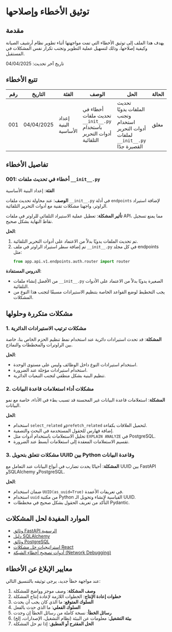 # توثيق الأخطاء وإصلاحها

## مقدمة

يهدف هذا الملف إلى توثيق الأخطاء التي تمت مواجهتها أثناء تطوير نظام أرشيف الصيانة وكيفية إصلاحها، وذلك لتسهيل عملية التطوير وتجنب تكرار نفس المشكلات في المستقبل.

تاريخ آخر تحديث: 04/04/2025

## تتبع الأخطاء

| رقم | التاريخ | الفئة | الوصف | الحل | الحالة |
|-----|---------|------|-------|-----|--------|
| 001 | 04/04/2025 | إعداد البنية الأساسية | أخطاء في تحديث ملفات `__init__.py` باستخدام أدوات التحرير التلقائية | تحديث الملفات يدويًا وتجنب استخدام أدوات التحرير لملفات `__init__.py` القصيرة جدًا | مغلق |

## تفاصيل الأخطاء

### 001: أخطاء في تحديث ملفات `__init__.py`

**الفئة**: إعداد البنية الأساسية

**الوصف**:
عند محاولة تحديث ملفات `__init__.py` في أدلة `endpoints` لإضافة استيراد الراوتر، واجهنا مشكلات تقنية مع أدوات التحرير التلقائية.

**تأثير المشكلة**:
تعطيل عملية الاستيراد التلقائي للراوتر في ملفات API، مما يمنع تسجيل نقاط النهاية بشكل صحيح.

**الحل**:
1. تم تحديث الملفات يدويًا بدلاً من الاعتماد على أدوات التحرير التلقائية.
2. تم إضافة سطر استيراد الراوتر في ملف `__init__.py` في كل مجلد endpoints مثل:
   ```python
   from app.api.v1.endpoints.auth.router import router
   ```

**الدروس المستفادة**:
- من الأفضل إنشاء ملفات `__init__.py` الصغيرة يدويًا بدلاً من الاعتماد على الأدوات التلقائية.
- يجب التخطيط لوضع القواعد الخاصة بتنظيم الاستيرادات مسبقًا لتجنب هذا النوع من المشكلات.

## مشكلات متكررة وحلولها

### 1. مشكلات ترتيب الاستيرادات الدائرية

**المشكلة**:
قد تحدث استيرادات دائرية عند استخدام نمط تنظيم الحزم الخاص بنا، خاصة بين الراوترات والمخططات والنماذج.

**الحل**:
- استخدام استيرادات النوع داخل الوظائف وليس على مستوى الوحدة.
- استخدام استيرادات مؤجلة عند الضرورة.
- تنظيم البنية بشكل منطقي لتجنب التبعيات الدائرية.

### 2. مشكلات أداء استعلامات قاعدة البيانات

**المشكلة**:
استعلامات قاعدة البيانات غير المحسنة قد تسبب بطء في الأداء، خاصة مع نمو البيانات.

**الحل**:
- استخدام `select_related` و`prefetch_related` لتحميل العلاقات بكفاءة.
- إضافة فهارس للحقول المستخدمة في البحث والتصفية.
- تحليل الاستعلامات باستخدام أدوات مثل `EXPLAIN ANALYZE` في PostgreSQL.
- تقسيم الاستعلامات المعقدة إلى استعلامات أبسط عند الضرورة.

### 3. مشكلات تتعلق بتحويل UUID بين Python وقاعدة البيانات

**المشكلة**:
أحيانًا يحدث تضارب في أنواع البيانات عند التعامل مع UUID بين FastAPI وSQLAlchemy وPostgreSQL.

**الحل**:
- ضمان استخدام `UUID(as_uuid=True)` في تعريفات الأعمدة.
- استخدام `uuid` من مكتبة Python القياسية لإنشاء وتحويل الـ UUID.
- التأكد من تعريف الحقول بشكل صحيح في مخططات Pydantic.

## الموارد المفيدة لحل المشكلات

- [وثائق FastAPI الرسمية](https://fastapi.tiangolo.com/)
- [دليل SQLAlchemy](https://docs.sqlalchemy.org/)
- [وثائق PostgreSQL](https://www.postgresql.org/docs/)
- [استراتيجيات حل مشكلات React](https://reactjs.org/docs/error-boundaries.html)
- [أدوات تصحيح أخطاء الشبكة (Network Debugging)](https://developer.mozilla.org/en-US/docs/Tools/Network_Monitor)

## معايير الإبلاغ عن الأخطاء

عند مواجهة خطأ جديد، يرجى توثيقه بالتنسيق التالي:

1. **وصف المشكلة**: وصف موجز وواضح للمشكلة
2. **خطوات إعادة الإنتاج**: الخطوات اللازمة لإعادة إنتاج المشكلة
3. **السلوك المتوقع**: ما الذي كان يجب أن يحدث
4. **السلوك الفعلي**: ما الذي حدث بالفعل
5. **رسائل الخطأ**: نسخة كاملة من رسائل الخطأ إن وجدت
6. **بيئة التشغيل**: معلومات عن البيئة (نظام التشغيل، الإصدارات، إلخ)
7. **الحل المقترح أو المطبق**: إذا تم حل المشكلة
